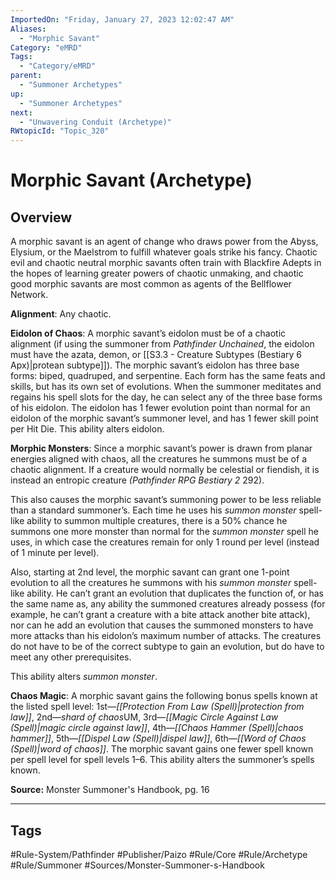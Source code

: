 ```yaml
---
ImportedOn: "Friday, January 27, 2023 12:02:47 AM"
Aliases:
  - "Morphic Savant"
Category: "eMRD"
Tags:
  - "Category/eMRD"
parent:
  - "Summoner Archetypes"
up:
  - "Summoner Archetypes"
next:
  - "Unwavering Conduit (Archetype)"
RWtopicId: "Topic_320"
---
```

# Morphic Savant (Archetype)
## Overview
A morphic savant is an agent of change who draws power from the Abyss, Elysium, or the Maelstrom to fulfill whatever goals strike his fancy. Chaotic evil and chaotic neutral morphic savants often train with Blackfire Adepts in the hopes of learning greater powers of chaotic unmaking, and chaotic good morphic savants are most common as agents of the Bellflower Network. 

**Alignment**: Any chaotic. 

**Eidolon of Chaos**: A morphic savant’s eidolon must be of a chaotic alignment (if using the summoner from *Pathfinder Unchained*, the eidolon must have the azata, demon, or [[S3.3 - Creature Subtypes (Bestiary 6 Apx)|protean subtype]]). The morphic savant’s eidolon has three base forms: biped, quadruped, and serpentine. Each form has the same feats and skills, but has its own set of evolutions. When the summoner meditates and regains his spell slots for the day, he can select any of the three base forms of his eidolon. The eidolon has 1 fewer evolution point than normal for an eidolon of the morphic savant’s summoner level, and has 1 fewer skill point per Hit Die. This ability alters eidolon. 

**Morphic Monsters**: Since a morphic savant’s power is drawn from planar energies aligned with chaos, all the creatures he summons must be of a chaotic alignment. If a creature would normally be celestial or fiendish, it is instead an entropic creature *(Pathfinder RPG Bestiary 2* 292). 

This also causes the morphic savant’s summoning power to be less reliable than a standard summoner’s. Each time he uses his *summon monster* spell-like ability to summon multiple creatures, there is a 50% chance he summons one more monster than normal for the *summon monster* spell he uses, in which case the creatures remain for only 1 round per level (instead of 1 minute per level). 

Also, starting at 2nd level, the morphic savant can grant one 1-point evolution to all the creatures he summons with his *summon monster* spell-like ability. He can’t grant an evolution that duplicates the function of, or has the same name as, any ability the summoned creatures already possess (for example, he can’t grant a creature with a bite attack another bite attack), nor can he add an evolution that causes the summoned monsters to have more attacks than his eidolon’s maximum number of attacks. The creatures do not have to be of the correct subtype to gain an evolution, but do have to meet any other prerequisites. 

This ability alters *summon monster*. 

**Chaos Magic**: A morphic savant gains the following bonus spells known at the listed spell level: 1st—*[[Protection From Law (Spell)|protection from law]]*, 2nd—*shard of chaos*UM, 3rd—*[[Magic Circle Against Law (Spell)|magic circle against law]]*, 4th—*[[Chaos Hammer (Spell)|chaos hammer]]*, 5th—*[[Dispel Law (Spell)|dispel law]]*, 6th—*[[Word of Chaos (Spell)|word of chaos]]*. The morphic savant gains one fewer spell known per spell level for spell levels 1–6. This ability alters the summoner’s spells known. 

**Source:** Monster Summoner's Handbook, pg. 16


---
## Tags
#Rule-System/Pathfinder #Publisher/Paizo #Rule/Core #Rule/Archetype #Rule/Summoner #Sources/Monster-Summoner-s-Handbook

